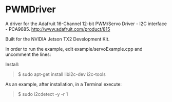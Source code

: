 # PWMDriver
A driver for the Adafruit 16-Channel 12-bit PWM/Servo Driver - I2C interface - PCA9685.
http://www.adafruit.com/product/815

Built for the NVIDIA Jetson TX2 Development Kit.

In order to run the example, edit example/servoExample.cpp and uncomment the lines:

Install:

<blockquote>$ sudo apt-get install libi2c-dev i2c-tools</blockquote>

As an example, after installation, in a Terminal execute:

<blockquote>$ sudo i2cdetect -y -r 1</blockquote>
